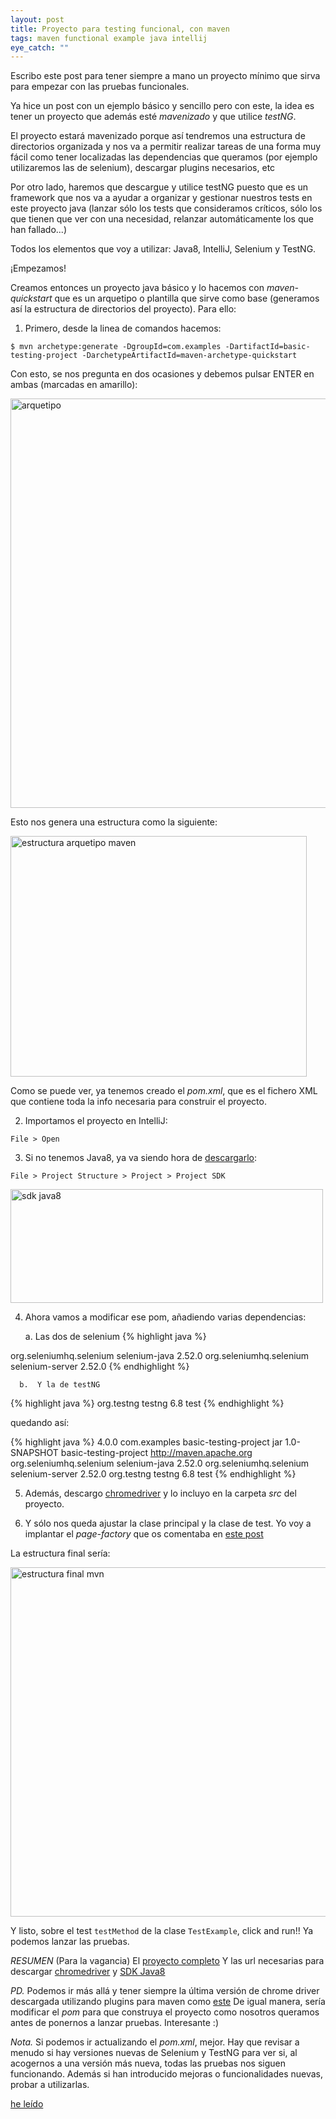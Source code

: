 ```yaml
---
layout: post
title: Proyecto para testing funcional, con maven
tags: maven functional example java intellij
eye_catch: ""
---
```


Escribo este post para tener siempre a mano un proyecto mínimo que sirva para empezar con las pruebas funcionales.

Ya hice un post con un ejemplo básico y sencillo pero con este, la idea es tener un proyecto que además 
esté *mavenizado* y que utilice *testNG*.

El proyecto estará mavenizado porque así tendremos una estructura de directorios organizada y nos va a permitir 
realizar tareas de una forma muy fácil como tener localizadas las dependencias que queramos 
(por ejemplo utilizaremos las de selenium), descargar plugins necesarios, etc

Por otro lado, haremos que descargue y utilice testNG puesto que es un framework que nos va a ayudar a organizar 
y gestionar nuestros tests en este proyecto java (lanzar sólo los tests que consideramos críticos, 
sólo los que tienen que ver con una necesidad, relanzar automáticamente los que han fallado...)

Todos los elementos que voy a utilizar: Java8, IntelliJ, Selenium y TestNG.

¡Empezamos!

Creamos entonces un proyecto java básico y lo hacemos con *maven-quickstart* que es un arquetipo o plantilla 
que sirve como base (generamos así la estructura de directorios del proyecto). Para ello:

1. Primero, desde la linea de comandos hacemos:

```
$ mvn archetype:generate -DgroupId=com.examples -DartifactId=basic-testing-project -DarchetypeArtifactId=maven-archetype-quickstart
```

Con esto, se nos pregunta en dos ocasiones y debemos pulsar ENTER en ambas (marcadas en amarillo):

<a data-flickr-embed="true"  href="https://www.flickr.com/photos/135417629@N05/26139694431/in/dateposted-public/" title="arquetipo"><img src="https://farm2.staticflickr.com/1682/26139694431_bb8a5e2b42_b.jpg" width="1017" height="655" alt="arquetipo"></a><script async src="//embedr.flickr.com/assets/client-code.js" charset="utf-8"></script>

Esto nos genera una estructura como la siguiente:

<a data-flickr-embed="true"  href="https://www.flickr.com/photos/135417629@N05/26180120586/in/dateposted-public/" title="estructura arquetipo maven"><img src="https://farm2.staticflickr.com/1594/26180120586_38ea896651.jpg" width="474" height="385" alt="estructura arquetipo maven"></a><script async src="//embedr.flickr.com/assets/client-code.js" charset="utf-8"></script>

Como se puede ver, ya tenemos creado el _pom.xml_, que es el fichero XML que contiene toda la info necesaria para construir el proyecto.

2.  Importamos el proyecto en IntelliJ:

```
File > Open
```

3.  Si no tenemos Java8, ya va siendo hora de [descargarlo](http://www.oracle.com/technetwork/java/javase/downloads/jdk8-downloads-2133151.html):

```
File > Project Structure > Project > Project SDK
```

<a data-flickr-embed="true"  href="https://www.flickr.com/photos/135417629@N05/26113643532/in/dateposted-public/" title="sdk java8"><img src="https://farm2.staticflickr.com/1617/26113643532_7ff22e6c3b.jpg" width="500" height="182" alt="sdk java8"></a><script async src="//embedr.flickr.com/assets/client-code.js" charset="utf-8"></script>

4.  Ahora vamos a modificar ese pom, añadiendo varias dependencias:

      a.  Las dos de selenium
{% highlight java %}
<dependency>
      <groupId>org.seleniumhq.selenium</groupId>
      <artifactId>selenium-java</artifactId>
      <version>2.52.0</version>
</dependency>
<dependency>
      <groupId>org.seleniumhq.selenium</groupId>
      <artifactId>selenium-server</artifactId>
      <version>2.52.0</version>
</dependency>
{% endhighlight %}


      b.  Y la de testNG
{% highlight java %}
<dependency>
      <groupId>org.testng</groupId>
      <artifactId>testng</artifactId>
      <version>6.8</version>
      <scope>test</scope>
</dependency>
{% endhighlight %}

quedando así:

{% highlight java %}
<project xmlns="http://maven.apache.org/POM/4.0.0" xmlns:xsi="http://www.w3.org/2001/XMLSchema-instance"
  xsi:schemaLocation="http://maven.apache.org/POM/4.0.0 http://maven.apache.org/maven-v4_0_0.xsd">
  <modelVersion>4.0.0</modelVersion>
  <groupId>com.examples</groupId>
  <artifactId>basic-testing-project</artifactId>
  <packaging>jar</packaging>
  <version>1.0-SNAPSHOT</version>
  <name>basic-testing-project</name>
  <url>http://maven.apache.org</url>
  <dependencies>
    <dependency>
      <groupId>org.seleniumhq.selenium</groupId>
      <artifactId>selenium-java</artifactId>
      <version>2.52.0</version>
    </dependency>
    <dependency>
      <groupId>org.seleniumhq.selenium</groupId>
      <artifactId>selenium-server</artifactId>
      <version>2.52.0</version>
    </dependency>
    <dependency>
      <groupId>org.testng</groupId>
      <artifactId>testng</artifactId>
      <version>6.8</version>
      <scope>test</scope>
    </dependency>
  </dependencies>
</project>
{% endhighlight %}

5.  Además, descargo [chromedriver](https://sites.google.com/a/chromium.org/chromedriver/downloads) y lo incluyo en la carpeta *src* del proyecto.

6. Y sólo nos queda ajustar la clase principal y la clase de test. Yo voy a implantar el *page-factory* que os comentaba en [este post](http://emerrefe.github.io/qa-blog/pagefactory-pattern)

La estructura final sería:

<a data-flickr-embed="true"  href="https://www.flickr.com/photos/135417629@N05/26206267085/in/dateposted-public/" title="estructura final mvn"><img src="https://farm2.staticflickr.com/1582/26206267085_cbae923931_b.jpg" width="1024" height="559" alt="estructura final mvn"></a><script async src="//embedr.flickr.com/assets/client-code.js" charset="utf-8"></script>

Y listo, sobre el test `testMethod` de la clase `TestExample`, click and run!! 
Ya podemos lanzar las pruebas.

*RESUMEN* (Para la vagancia)
El [proyecto completo](https://github.com/emerrefe/basic-testing-project/archive/master.zip)
Y las url necesarias para descargar [chromedriver](https://sites.google.com/a/chromium.org/chromedriver/downloads) 
y [SDK Java8](http://www.oracle.com/technetwork/java/javase/downloads/jdk8-downloads-2133151.html)


*PD.* Podemos ir más allá y tener siempre la última versión de chrome driver descargada utilizando plugins para maven como 
[este](https://github.com/webdriverextensions/webdriverextensions-maven-plugin)
De igual manera, sería modificar el _pom_ para que construya el proyecto como nosotros queramos antes de ponernos a lanzar pruebas. Interesante :)

*Nota.* Si podemos ir actualizando el _pom.xml_, mejor. Hay que revisar a menudo si hay versiones nuevas de Selenium y TestNG para ver si, al acogernos a una versión más nueva, todas las pruebas nos siguen funcionando. Además si han introducido mejoras o funcionalidades nuevas, probar a utilizarlas.



[he leído](http://theuserisdrunk.com/)
